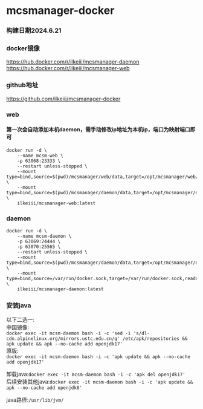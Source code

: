 # mcsmanager-docker

### 构建日期2024.6.21

### docker镜像
https://hub.docker.com/r/ilkeiii/mcsmanager-daemon   
https://hub.docker.com/r/ilkeiii/mcsmanager-web
### github地址
https://github.com/ilkeiii/mcsmanager-docker


### web
#### 第一次会自动添加本机daemon，需手动修改ip地址为本机ip，端口为映射端口即可
```
docker run -d \
    --name mcsm-web \
    -p 63068:23333 \
    --restart unless-stopped \
    --mount type=bind,source=$(pwd)/mcsmanager/web/data,target=/opt/mcsmanager/web/data \
    --mount type=bind,source=$(pwd)/mcsmanager/daemon/data,target=/opt/mcsmanager/daemon/data \
    ilkeiii/mcsmanager-web:latest
```
### daemon

```
docker run -d \
    --name mcsm-daemon \
    -p 63069:24444 \
    -p 63070:25565 \
    --restart unless-stopped \
    --mount type=bind,source=$(pwd)/mcsmanager/daemon/data,target=/opt/mcsmanager/daemon/data \
    --mount type=bind,source=/var/run/docker.sock,target=/var/run/docker.sock,readonly \
    ilkeiii/mcsmanager-daemon:latest
```


### 安装java 
以下二选一:   
中国镜像:   
```docker exec -it mcsm-daemon bash -i -c 'sed -i 's/dl-cdn.alpinelinux.org/mirrors.ustc.edu.cn/g' /etc/apk/repositories && apk update && apk --no-cache add openjdk17'```   
原版:   
```docker exec -it mcsm-daemon bash -i -c 'apk update && apk --no-cache add openjdk17'```   

卸载java:```docker exec -it mcsm-daemon bash -i -c 'apk del openjdk17'```   
后续安装其他java:```docker exec -it mcsm-daemon bash -i -c 'apk update && apk --no-cache add openjdk8'```   

java路径:```/usr/lib/jvm/```